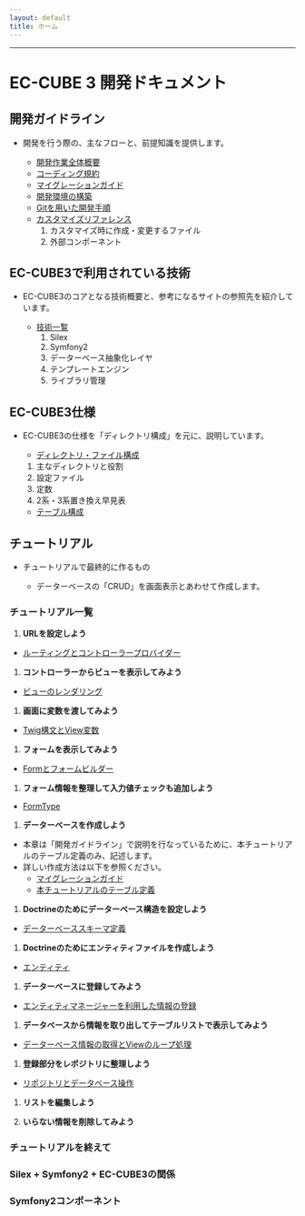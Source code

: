 ```yaml
---
layout: default
title: ホーム
---
```


---

# EC-CUBE 3 開発ドキュメント

<!--
## GitHub

[https://github.com/EC-CUBE/ec-cube](https://github.com/EC-CUBE/ec-cube)
-->

<!-- ## 目次 -->

## 開発ガイドライン
- 開発を行う際の、主なフローと、前提知識を提供します。

	- [開発作業全体概要](workflow-general-image.html)
	- [コーディング規約](coding_style.html)
	- [マイグレーションガイド](migration.html)
	- [開発環境の構築](development-environment.html)
	- [Gitを用いた開発手順](workflow.html)
	- [カスタマイズリファレンス](customize-reference.html)
        1. カスタマイズ時に作成・変更するファイル
        2. 外部コンポーネント

## EC-CUBE3で利用されている技術
- EC-CUBE3のコアとなる技術概要と、参考になるサイトの参照先を紹介しています。

	- [技術一覧](/architecture.html)
		1. Silex 
		1. Symfony2
		1. データーベース抽象化レイヤ 
		1. テンプレートエンジン 
		1. ライブラリ管理 

## EC-CUBE3仕様

- EC-CUBE3の仕様を「ディレクトリ構成」を元に、説明しています。

	- [ディレクトリ・ファイル構成](/spec-directory-structure.html)
    1. 主なディレクトリと役割
    1. 設定ファイル
    1. 定数
    1. 2系・3系置き換え早見表

	- [テーブル構成]()


## チュートリアル

- チュートリアルで最終的に作るもの

    - データーベースの「CRUD」を画面表示とあわせて作成します。

### チュートリアル一覧

1. **URLを設定しよう**
- [ルーティングとコントローラープロバイダー](tutorial-1.html)

1. **コントローラーからビューを表示してみよう**
- [ビューのレンダリング](tutorial-2.html)

1. **画面に変数を渡してみよう**
- [Twig構文とView変数](tutorial-3.html)

1. **フォームを表示してみよう**
- [Formとフォームビルダー](tutorial-4.html)

1. **フォーム情報を整理して入力値チェックも追加しよう**
- [FormType](tutorial-5.html)

1. **データーベースを作成しよう**
- 本章は「開発ガイドライン」で説明を行なっているために、本チュートリアルのテーブル定義のみ、記述します。
- 詳しい作成方法は以下を参照ください。
	- [マイグレーションガイド](migration.html)
	- [本チュートリアルのテーブル定義](tutorial-6.html)

1. **Doctrineのためにデーターベース構造を設定しよう**
- [データーベーススキーマ定義](tutorial-7.html)

1. **Doctrineのためにエンティティファイルを作成しよう**
- [エンティティ](tutorial-8.html)

1. **データーベースに登録してみよう**
- [エンティティマネージャーを利用した情報の登録](tutorial-9.html)

1. **データベースから情報を取り出してテーブルリストで表示してみよう**
- [データーベース情報の取得とViewのループ処理](tutorial-10.html)

1. **登録部分をレポジトリに整理しよう**
- [リポジトリとデータベース操作](tutorial-11.html)

1. **リストを編集しよう**

1. **いらない情報を削除してみよう**

### チュートリアルを終えて

### Silex + Symfony2 + EC-CUBE3の関係

### Symfony2コンポーネント
<!--
## システム要件

## 開発ガイドライン

### EC-CUBE3仕様
-->

<!--
- [インストール方法](/install.html)
- [アップデート方法](/update.html)
- [システム要件](/requirement.html)
- ディレクトリ・ファイル構成
    - [ディレクトリ・ファイル構成](/directory.html)
    - [テンプレート探索順序](/template.html)
- プラグイン仕様
    - [プラグイン仕様・チュートリアル](/plugin.html)
    - [インストーラ仕様](/plugin_install.html)
    - [ハンドラによる優先制御仕様](/plugin_handler.html)
    - [php app/console plugin:develop を利用したプラグイン開発](/plugin_console.html)
- API仕様
    - [API開発指針](/api.html)
- 開発ガイドライン
    - [コーディング規約](/coding_style.html)
    - [マイグレーションガイド](/migration.html)
    - [ユニットテストガイド](/unittest.html)
    - [開発・デバッグTips](/tips.html)
    - [用語集(準備中)](/glossary.html)
- [FAQ(準備中)](/faq.html)
    - [TEST](http://www.google.co.jp)
-->
